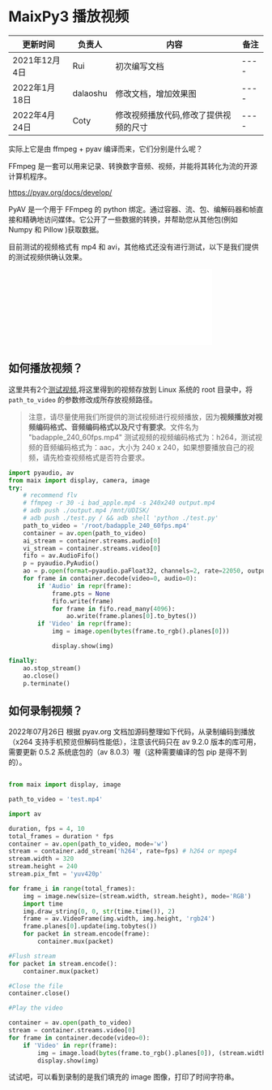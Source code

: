 # MaixPy3 播放视频

| 更新时间 | 负责人 | 内容 | 备注 |
| --- | --- | --- | --- |
| 2021年12月4日 | Rui | 初次编写文档 | ---- |
| 2022年1月18日 | dalaoshu | 修改文档，增加效果图 | ---- |
| 2022年4月24日 | Coty | 修改视频播放代码,修改了提供视频的尺寸 | ---- |

实际上它是由 ffmpeg + pyav 编译而来，它们分别是什么呢？

FFmpeg 是一套可以用来记录、转换数字音频、视频，并能将其转化为流的开源计算机程序。

https://pyav.org/docs/develop/

PyAV 是一个用于 FFmpeg 的 python 绑定。通过容器、流、包、编解码器和帧直接和精确地访问媒体。它公开了一些数据的转换，并帮助您从其他包(例如 Numpy 和 Pillow )获取数据。

目前测试的视频格式有 mp4 和 avi，其他格式还没有进行测试，以下是我们提供的测试视频供确认效果。

<p align="center">
  <iframe src="//player.bilibili.com/player.html?aid=717126108&bvid=BV1dQ4y1f7RN&cid=385731209&page=1" scrolling="no" border="0" frameborder="no" framespacing="0" allowfullscreen="true" style="max-width:640px; max-height:480px;"> </iframe>
</p>

## 如何播放视频？

这里共有2个[测试视频](https://dl.sipeed.com/shareURL/MaixII/MaixII-Dock/example),将这里得到的视频存放到 Linux 系统的 root 目录中，将 `path_to_video` 的参数修改成所存放视频路径。

> 注意，请尽量使用我们所提供的测试视频进行视频播放，因为**视频播放对视频编码格式、音频编码格式以及尺寸有要求**。文件名为 "badapple_240_60fps.mp4" 测试视频的视频编码格式为：h264，测试视频的音频编码格式为：aac，大小为 240 x 240，如果想要播放自己的视频，请先检查视频格式是否符合要求。

```python
import pyaudio, av
from maix import display, camera, image
try:
    # recommend flv
    # ffmpeg -r 30 -i bad_apple.mp4 -s 240x240 output.mp4
    # adb push ./output.mp4 /mnt/UDISK/
    # adb push ./test.py / && adb shell 'python ./test.py'
    path_to_video = '/root/badapple_240_60fps.mp4'
    container = av.open(path_to_video)
    ai_stream = container.streams.audio[0]
    vi_stream = container.streams.video[0]
    fifo = av.AudioFifo()
    p = pyaudio.PyAudio()
    ao = p.open(format=pyaudio.paFloat32, channels=2, rate=22050, output=True)
    for frame in container.decode(video=0, audio=0):
        if 'Audio' in repr(frame):
            frame.pts = None
            fifo.write(frame)
            for frame in fifo.read_many(4096):
                ao.write(frame.planes[0].to_bytes())
        if 'Video' in repr(frame):
            img = image.open(bytes(frame.to_rgb().planes[0]))

            display.show(img)

finally:
    ao.stop_stream()
    ao.close()
    p.terminate()
```

## 如何录制视频？

2022年07月26日 根据 pyav.org 文档加源码整理如下代码，从录制编码到播放（x264 支持手机预览但解码性能低），注意该代码只在 av 9.2.0 版本的库可用，需要更新 0.5.2 系统底包的（av 8.0.3）喔（这种需要编译的包 pip 是得不到的）。

```python

from maix import display, image

path_to_video = 'test.mp4'

import av

duration, fps = 4, 10
total_frames = duration * fps
container = av.open(path_to_video, mode='w')
stream = container.add_stream('h264', rate=fps) # h264 or mpeg4
stream.width = 320
stream.height = 240
stream.pix_fmt = 'yuv420p'

for frame_i in range(total_frames):
    img = image.new(size=(stream.width, stream.height), mode='RGB')
    import time
    img.draw_string(0, 0, str(time.time()), 2)
    frame = av.VideoFrame(img.width, img.height, 'rgb24')
    frame.planes[0].update(img.tobytes())
    for packet in stream.encode(frame):
        container.mux(packet)

#Flush stream
for packet in stream.encode():
    container.mux(packet)

#Close the file
container.close()

#Play the video

container = av.open(path_to_video)
stream = container.streams.video[0]
for frame in container.decode(video=0):
    if 'Video' in repr(frame):
        img = image.load(bytes(frame.to_rgb().planes[0]), (stream.width, stream.height))
        display.show(img)
```

试试吧，可以看到录制的是我们填充的 image 图像，打印了时间字符串。
